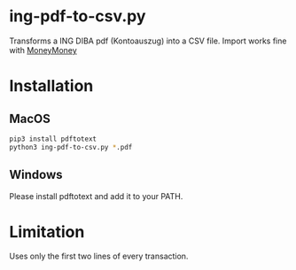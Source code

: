 # ing-pdf-to-csv.py
Transforms a ING DIBA pdf (Kontoauszug) into a CSV file.
Import works fine with [MoneyMoney](https://moneymoney-app.com/)

# Installation
## MacOS

```bash
pip3 install pdftotext
python3 ing-pdf-to-csv.py *.pdf
```

## Windows
Please install pdftotext and add it to your PATH.

# Limitation
Uses only the first two lines of every transaction.

